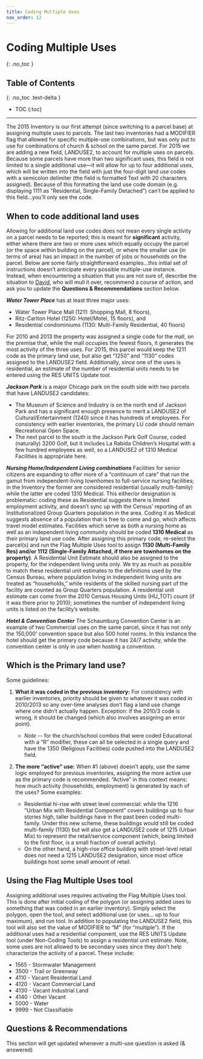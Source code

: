 ```yaml
---
title: Coding Multiple Uses
nav_order: 12
---
```


# Coding Multiple Uses
{: .no_toc }

## Table of Contents
{: .no_toc .text-delta }

* TOC
{:toc}
---

The 2015 Inventory is our first attempt (since switching to a parcel
base) at assigning multiple uses to parcels. The last two inventories
had a MODIFIER flag that allowed for specific multiple-use combinations,
but was only put to use for combinations of church & school on the same
parcel. For 2015 we are adding a new field, LANDUSE2, to account for
multiple uses on parcels. Because some parcels have more than two
significant uses, this field is not limited to a single additional
use—it will allow for up to four additional uses, which will be written
into the field with just the four-digit land use codes with a semicolon
delimiter (the field is formatted Text with 20 characters assigned).
Because of this formatting the land use code domain (e.g. displaying
1111 as “Residential, Single-Family Detached”) can’t be applied to this
field…you’ll only see the code.


## When to code additional land uses

Allowing for additional land use codes does not mean every single
activity on a parcel needs to be reported; this is meant for
**significant** activity, either where there are two or more uses which
equally occupy the parcel (or the space within building on the parcel),
or where the smaller use (in terms of area) has an impact in the number
of jobs or households on the parcel. Below are some fairly
straightforward examples…this initial set of instructions doesn’t
anticipate every possible multiple-use instance. Instead, when
encountering a situation that you are not sure of, describe the
situation to [David](mailto:dcclark@cmap.illiinois.gov), who will mull
it over, recommend a course of action, and ask you to update the
**Questions & Recommendations** section below.

***Water Tower Place*** has at least three major uses:

-   Water Tower Place Mall (1211: Shopping Mall, 8 floors),
-   Ritz-Carlton Hotel (1250: Hotel/Motel, 15 floors), and
-   Residential condominiums (1130: Multi-Family Residential, 40 floors)

For 2010 and 2013 the property was assigned a single code for the mall,
on the premise that, while the mall occupies the fewest floors, it
generates the most activity of the three uses. For 2015, this parcel
would keep the 1211 code as the primary land use, but also get “1250”
and “1130” codes assigned to the LANDUSE2 field. Additionally, since one
of the uses is residential, an estimate of the number of residential
units needs to be entered using the RES UNITS Update tool.

***Jackson Park*** is a major Chicago park on the south side with two
parcels that have LANDUSE2 candidates:

-   The Museum of Science and Industry is on the north end of Jackson
    Park and has a significant enough presence to merit a LANDUSE2 of
    Cultural/Entertainment (1240) since it has hundreds of employees.
    For consistency with earlier inventories, the primary LU code should
    remain Recreational Open Space.
-   The next parcel to the south is the Jackson Park Golf Course, coded
    (naturally) 3200 Golf, but it includes La Rabida Children’s Hospital
    with a few hundred employees as well, so a LANDUSE2 of 1310 Medical
    Facilities is appropriate here.

***Nursing Home/Independent Living combinations*** Facilities for senior
citizens are expanding to offer more of a “continuum of care” that run
the gamut from independent-living townhomes to full-service nursing
facilities; in the Inventory the former are considered residential
(usually multi-family) while the latter are coded 1310 Medical. This
either/or designation is problematic: coding these as Residential
suggests there is limited employment activity, and doesn’t sync up with
the Census’ reporting of an Institutionalized Group Quarters population
in the area. Coding it as Medical suggests absence of a population that
is free to come and go, which affects travel model estimates. Facilities
which serve as both a nursing home as well as an independent living
community should be coded **1310 Medical** as their primary land use
code. After assigning this primary code, re-select the parcel(s) and run
the Flag Multiple Uses tool to assign **1130 (Multi-Family Res) and/or
1112 (Single-Family Attached, if there are townhomes on the property)**.
A Residential Unit Estimate should also be assigned to the property, for
the independent living units only. We try as much as possible to match
these residential unit estimates to the definitions used by the Census
Bureau, where population living in independent living units are treated
as “households,” while residents of the skilled nursing part of the
facility are counted as Group Quarters population. A residential unit
estimate can come from the 2010 Census Housing Units (HU\_TOT) count (if
it was there prior to 2010); sometimes the number of independent living
units is listed on the facility’s website.

***Hotel & Convention Center*** The Schaumburg Convention Center is an
example of two Commercial uses on the same parcel, since it has not only
the 150,000’ convention space but also 500 hotel rooms. In this instance
the hotel should get the primary code because it has 24/7 activity,
while the convention center is only in use when hosting a convention.


## Which is the Primary land use?

Some guidelines:

1. **What it was coded in the previous inventory:** For
consistency with earlier inventories, priority should be given to
whatever it was coded in 2010/2013 so any over-time analyses don’t flag
a land use change where one didn’t actually happen. Exception: if the
2010/3 code is wrong, it should be changed (which also involves
assigning an error point).

    -   *Note* -- for the church/school combos that were coded Educational with
        a “R” modifier, these can all be selected in a single query and have
        the 1350 (Religious Facilities) code pushed into the LANDUSE2 field.

2. **The more “active” use:** When \#1 (above) doesn’t apply, use the
same logic employed for previous inventories, assigning the more active
use as the primary code is recommended. “Active” in this context means:
how much activity (households, employment) is generated by each of the
uses? Some examples:

    -   Residential hi-rise with street level commercial: while the 1216
        “Urban Mix with Residential Component” covers buildings up to four
        stories high, taller buildings have in the past been coded
        multi-family. Under this new scheme, these buildings would still be
        coded multi-family (1130) but will also get a LANDUSE2 code of 1215
        (Urban Mix) to represent the retail/service component (which, being
        limited to the first floor, is a small fraction of overall
        activity).
    -   On the other hand, a high-rise office building with street-level
        retail does not need a 1215 LANDUSE2 designation, since most office
        buildings host some small amount of retail.


## Using the Flag Multiple Uses tool

Assigning additional uses requires activating the Flag Multiple Uses
tool. This is done after initial coding of the polygon (or assigning
added uses to something that was coded in an earlier inventory). Simply
select the polygon, open the tool, and select additional use (or uses... up
to four maximum), and run tool. In addition to populating the LANDUSE2
field, this tool will also set the value of MODIFIER to “M” (for
“multiple”). If the additional uses had a residential component, use the
RES UNITS Update tool (under Non-Coding Tools) to assign a residential
unit estimate. Note, some uses are not allowed to be secondary uses
since they don’t help characterize the activity of a parcel. These
include:

-   1565 - Stormwater Management
-   3500 - Trail or Greenway
-   4110 - Vacant Residential Land
-   4120 - Vacant Commercial Land
-   4130 - Vacant Industrial Land
-   4140 - Other Vacant
-   5000 - Water
-   9999 - Not Classifiable


## Questions & Recommendations

This section will get updated whenever a multi-use question is asked (&
answered)
